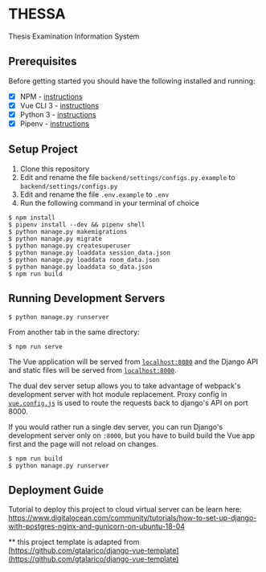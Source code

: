 # THESSA
Thesis Examination Information System

## Prerequisites

Before getting started you should have the following installed and running:

- [X] NPM - [instructions](https://docs.npmjs.com/downloading-and-installing-node-js-and-npm)
- [X] Vue CLI 3 - [instructions](https://cli.vuejs.org/guide/installation.html)
- [X] Python 3 - [instructions](https://wiki.python.org/moin/BeginnersGuide)
- [X] Pipenv - [instructions](https://pipenv.readthedocs.io/en/latest/install/#installing-pipenv)

## Setup Project
1. Clone this repository
2. Edit and rename the file `backend/settings/configs.py.example` to `backend/settings/configs.py`
3. Edit and rename the file `.env.example` to `.env`
4. Run the following command in your terminal of choice
```
$ npm install
$ pipenv install --dev && pipenv shell
$ python manage.py makemigrations
$ python manage.py migrate
$ python manage.py createsuperuser
$ python manage.py loaddata session_data.json
$ python manage.py loaddata room_data.json
$ python manage.py loaddata so_data.json
$ npm run build
```

## Running Development Servers

```
$ python manage.py runserver
```

From another tab in the same directory:

```
$ npm run serve
```

The Vue application will be served from [`localhost:8080`](http://localhost:8080/) and the Django API
and static files will be served from [`localhost:8000`](http://localhost:8000/).

The dual dev server setup allows you to take advantage of
webpack's development server with hot module replacement.
Proxy config in [`vue.config.js`](/vue.config.js) is used to route the requests
back to django's API on port 8000.

If you would rather run a single dev server, you can run Django's
development server only on `:8000`, but you have to build build the Vue app first
and the page will not reload on changes.

```
$ npm run build
$ python manage.py runserver
```

## Deployment Guide
Tutorial to deploy this project to cloud virtual server can be learn here:
https://www.digitalocean.com/community/tutorials/how-to-set-up-django-with-postgres-nginx-and-gunicorn-on-ubuntu-18-04



** this project template is adapted from [https://github.com/gtalarico/django-vue-template](https://github.com/gtalarico/django-vue-template)
